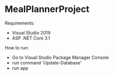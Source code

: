 # MealPlannerProject
Requirements:
- Visual Studio 2019
- ASP .NET Core 3.1

How to run:
- Go to Visual Studio Package Manager Console
- run command 'Update-Database'
- run app